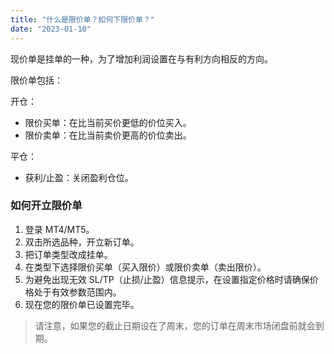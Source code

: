 ```yaml
---
title: "什么是限价单？如何下限价单？"
date: "2023-01-10"
---
```


现价单是挂单的一种，为了增加利润设置在与有利方向相反的方向。

限价单包括：

开仓：

- 限价买单：在比当前买价更低的价位买入。
- 限价卖单：在比当前卖价更高的价位卖出。

平仓：

- 获利/止盈：关闭盈利仓位。

### 如何开立限价单

1. 登录 MT4/MT5。
2. 双击所选品种，开立新订单。
3. 把订单类型改成挂单。
4. 在类型下选择限价买单（买入限价）或限价卖单（卖出限价）。
5. 为避免出现无效 SL/TP（止损/止盈）信息提示，在设置指定价格时请确保价格处于有效参数范围内。
6. 现在您的限价单已设置完毕。

> 请注意，如果您的截止日期设在了周末，您的订单在周末市场闭盘前就会到期。
